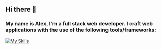 ## Hi there 👋

### My name is Alex, I'm a full stack web developer. I craft web applications with the use of the following tools/frameworks:

[![My Skills](https://skillicons.dev/icons?i=,react,js,html,css,postgres,nodejs,py,php,firebase,&perline=3)](https://skillicons.dev)



